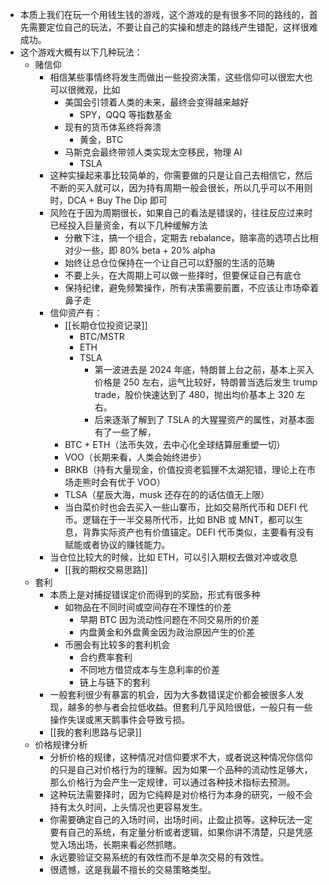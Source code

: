 - 本质上我们在玩一个用钱生钱的游戏，这个游戏的是有很多不同的路线的，首先需要定位自己的玩法，不要让自己的实操和想走的路线产生错配，这样很难成功。
- 这个游戏大概有以下几种玩法：
	- 赌信仰
		- 相信某些事情终将发生而做出一些投资决策，这些信仰可以很宏大也可以很微观，比如
			- 美国会引领着人类的未来，最终会变得越来越好
				- SPY，QQQ 等指数基金
			- 现有的货币体系终将奔溃
				- 黄金，BTC
			- 马斯克会最终带领人类实现太空移民，物理 AI
				- TSLA
		- 这种实操起来事比较简单的，你需要做的只是让自己去相信它，然后不断的买入就可以，因为持有周期一般会很长，所以几乎可以不用则时，DCA + Buy The Dip 即可
		- 风险在于因为周期很长，如果自己的看法是错误的，往往反应过来时已经投入巨量资金，有以下几种缓解方法
			- 分散下注，搞一个组合，定期去 rebalance，赔率高的选项占比相对少一些，即 80% beta + 20% alpha
			- 始终让总仓位保持在一个让自己可以舒服的生活的范畴
			- 不要上头，在大周期上可以做一些择时，但要保证自己有底仓
			- 保持纪律，避免频繁操作，所有决策需要前置，不应该让市场牵着鼻子走
		- 信仰资产有：
			- [[长期仓位投资记录]]
				- BTC/MSTR
				- ETH
				- TSLA
					- 第一波进去是 2024 年底，特朗普上台之前，基本上买入价格是 250 左右，运气比较好，特朗普当选后发生 trump trade，股价快速达到了 480，抛出均价基本上 320 左右。
					- 后来逐渐了解到了 TSLA 的大猩猩资产的属性，对基本面有了一些了解，
			- BTC + ETH（法币失效，去中心化全球结算层重塑一切）
			- VOO（长期来看，人类会始终进步）
			- BRKB（持有大量现金，价值投资老狐狸不太湖犯错，理论上在市场走熊时会有优于 VOO）
			- TLSA（星辰大海，musk 还存在的的话估值无上限）
			- 当白菜价时也会去买入一些山寨币，比如交易所代币和 DEFI 代币。逻辑在于一半交易所代币，比如 BNB 或 MNT，都可以生息，背靠实际资产也有价值锚定。DEFI 代币类似，主要看有没有赋能或者协议的赚钱能力。
		- 当仓位比较大的时候，比如 ETH，可以引入期权去做对冲或收息
			- [[我的期权交易思路]]
	- 套利
		- 本质上是对捕捉错误定价而得到的奖励，形式有很多种
			- 如物品在不同时间或空间存在不理性的价差
				- 早期 BTC 因为流动性问题在不同交易所的价差
				- 内盘黄金和外盘黄金因为政治原因产生的价差
			- 币圈会有比较多的套利机会
				- 合约费率套利
				- 不同地方借贷成本与生息利率的价差
				- 链上与链下的套利
		- 一般套利很少有暴富的机会，因为大多数错误定价都会被很多人发现，越多的参与者会拉低收益。但套利几乎风险很低，一般只有一些操作失误或黑天鹅事件会导致亏损。
		- [[我的套利思路与记录]]
	- 价格规律分析
		- 分析价格的规律，这种情况对信仰要求不大，或者说这种情况你信仰的只是自己对价格行为的理解。因为如果一个品种的流动性足够大，那么价格行为会产生一定规律，可以通过各种技术指标去预测。
		- 这种玩法需要择时，因为它纯粹是对价格行为本身的研究，一般不会持有太久时间，上头情况也更容易发生。
		- 你需要确定自己的入场时间，出场时间，止盈止损等。这种玩法一定要有自己的系统，有定量分析或者逻辑，如果你讲不清楚，只是凭感觉入场出场，长期来看必然抓瞎。
		- 永远要验证交易系统的有效性而不是单次交易的有效性。
		- 很遗憾，这是我最不擅长的交易策略类型。